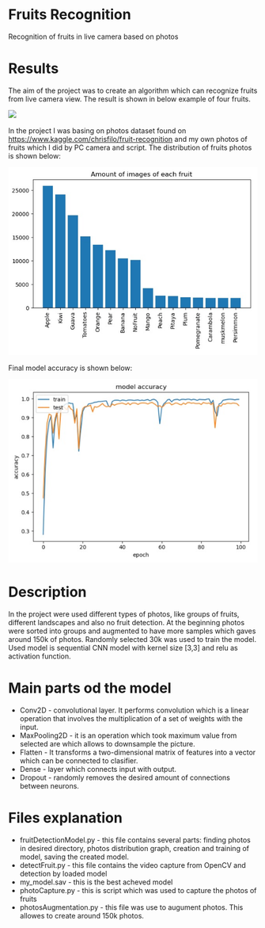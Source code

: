# Fruits Recognition
Recognition of fruits in live camera based on photos

# Results
The aim of the project was to create an algorithm which can recognize fruits from live camera view. The result is shown in below example of four fruits. 

<img src = "https://github.com/Horytnik/FruitsRecognition/blob/master/FruitRecognitionWorkingExample.gif" />

In the project I was basing on photos dataset found on https://www.kaggle.com/chrisfilo/fruit-recognition and my own photos of fruits which I did by PC camera and script. 
The distribution of fruits photos is shown below: 

<img src = "https://github.com/Horytnik/FruitsRecognition/blob/master/readmeImages/fruitsDistribution.jpg" />

Final model accuracy is shown below:

<img src = "https://github.com/Horytnik/FruitsRecognition/blob/master/readmeImages/modelAccuracy.jpg" />

# Description
In the project were used different types of photos, like groups of fruits, different landscapes and also no fruit detection. At the beginning photos were sorted into groups and augmented to have more samples which gaves around 150k of photos. Randomly selected 30k was used to train the model. Used model is sequential CNN model with kernel size [3,3] and relu as activation function. 

# Main parts od the model
* Conv2D - convolutional layer. It performs convolution which is a linear operation that involves the multiplication of a set of weights with the input.
* MaxPooling2D - it is an operation which took maximum value from selected are which allows to downsample the picture.
* Flatten - It transforms a two-dimensional matrix of features into a vector which can be connected to clasifier.
* Dense - layer which connects input with output.
* Dropout - randomly removes the desired amount of connections between neurons.

# Files explanation

* fruitDetectionModel.py - this file contains several parts: finding photos in desired directory, photos distribution graph, creation and training of model, saving the created model.
* detectFruit.py - this file contains the video capture from OpenCV and detection by loaded model
* my_model.sav - this is the best acheved model
* photoCapture.py - this is script which was used to capture the photos of fruits
* photosAugmentation.py - this file was use to augument photos. This allowes to create around 150k photos.
